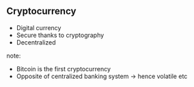 ##  Cryptocurrency

- Digital currency
- Secure thanks to cryptography
- Decentralized

note:
- Bitcoin is the first cryptocurrency
- Opposite of centralized banking system -> hence volatile etc
